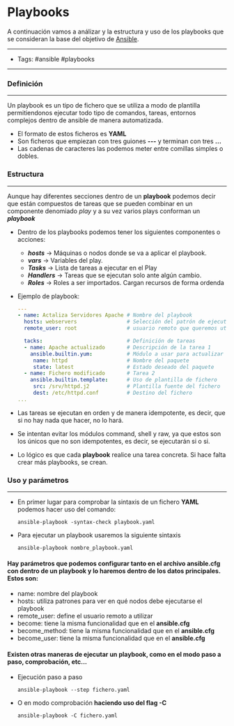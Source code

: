 # Playbooks

A continuación vamos a análizar y la estructura y uso de los playbooks que se consideran la base del objetivo de [Ansible](../00_Intro/00_Ansible.md).

-----
- Tags: #ansible #playbooks
-----

### Definición
-----

Un playbook es un tipo de fichero que se utiliza a modo de plantilla permitiendonos ejecutar todo tipo de comandos, tareas, entornos complejos dentro de ansible de manera automatizada. 

- El formato de estos ficheros es **YAML**
- Son ficheros que empiezan con tres guiones **---** y terminan con tres **...**
- Las cadenas de caracteres las podemos meter entre comillas simples o dobles.  

### Estructura
-----

Aunque hay diferentes secciones dentro de un **playbook** podemos decir que están compuestos de tareas que se pueden combinar en un componente denomiado *play* y a su vez varios plays conforman un ***playbook***

- Dentro de los playbooks podemos tener los siguientes componentes o acciones:

    - ***hosts***    -> Máquinas o nodos donde se va a aplicar el playbook.
    - ***vars***     -> Variables del play.
    - ***Tasks***    -> Lista de tareas a ejecutar en el Play
    - ***Handlers*** -> Tareas que se ejecutan solo ante algún cambio.
    - ***Roles***    -> Roles a ser importados. Cargan recursos de forma ordenda

- Ejemplo de playbook: 

    ```yaml
    ---
    - name: Actaliza Servidores Apache # Nombre del playbook
      hosts: webservers                # Selección del patrón de ejecutición
      remote_user: root                # usuario remoto que queremos utilizar.

      tacks:                           # Definición de tareas
      - name: Apache actualizado       # Descripción de la tarea 1
        ansible.builtin.yum:           # Módulo a usar para actualizar
         name: httpd                   # Nombre del paquete
         state: latest                 # Estado deseado del paquete
      - name: Fichero modificado       # Tarea 2
        ansible.builtin.template:      # Uso de plantilla de fichero 
         src: /srv/httpd.j2            # Plantilla fuente del fichero
         dest: /etc/httpd.conf         # Destino del fichero
    ...  
    ```

- Las tareas se ejecutan en orden y de manera idempotente, es decir, que si no hay nada que hacer, no lo hará.

- Se intentan evitar los módulos command, shell  y raw, ya que estos son los únicos que no son idempotentes, es decir, se ejecutarán si o si.

- Lo lógico es que cada **playbook** realice una tarea concreta. Si hace falta crear más playbooks, se crean. 

### Uso y parámetros
-----

- En primer lugar para comprobar la sintaxis de un fichero **YAML** podemos hacer uso del comando:

	`ansible-playbook -syntax-check playbook.yaml`

- Para ejecutar un playbook usaremos la siguiente sintaxis

    `ansible-playbook nombre_playbook.yaml`

#### Hay parámetros que podemos configurar tanto en el archivo **ansible.cfg** con dentro de un **playbook** y lo haremos dentro de los datos principales. Estos son: 

 - name: nombre del playbook
 - hosts: utiliza patrones para ver en qué nodos debe ejecutarse el playbook
 - remote_user: define el usuario remoto a utilizar
 - become: tiene la misma funcionalidad que en el **ansible.cfg**
 - become_method: tiene la misma funcionalidad que en el **ansible.cfg**
 - become_user: tiene la misma funcionalidad que en el **ansible.cfg**

#### Existen otras maneras de ejecutar un playbook, como en el modo paso a paso, comprobación, etc...

- Ejecución paso a paso

	`ansible-playbook --step fichero.yaml`

- O en modo comprobación **haciendo uso del flag -C**

	`ansible-playbook -C fichero.yaml`
